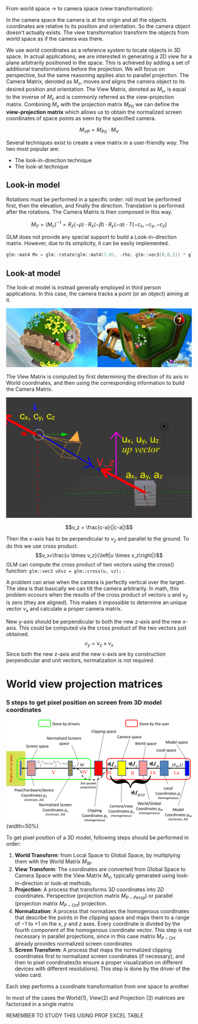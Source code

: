 From world space -> to camera space  (view transformation):

In the camera space the camera is at the origin and all the objects coordinates are relative  to its position and orientation. So the camera object doesn't actually exists. The view transformation transform the objects from world space as if the camera was there. 





We use world coordinates as a reference system to locate objects in 3D space. 
In actual applications, we are interested in generating a 2D view for a plane arbitrarily positioned in the space. This is achieved by adding a set of additional transformations before the projection.
We will focus on perspective, but the same reasoning applies also to parallel projection. 
The Camera Matrix, denoted as $M_c$, moves and aligns the camera object to its desired position and orientation. The View Matrix, denoted as $M_v$, is equal to the inverse of $M_c$ and is commonly referred as the view-projection matrix. 
Combining $M_v$ with the projection matrix $M_{Prj}$ we can define the **view-projection matrix** which allows us to obtain the normalized screen coordinates of space points as seen by the specified camera. 

$$
M_{V P}=M_{P r j} \cdot M_V
$$

Several techniques exist to create a view matrix in a user-friendly way. The two most popular are: 

- The look-in-direction technique
- The look-at technique

## Look-in model 

Rotations must be performed in a specific order: roll must be performed first, then the elevation, and finally the direction. Translation is performed after the rotations. The Camera Matrix is then composed in this way. 

$$
M_V=\left(M_c\right)^{-1}=R_z(-\rho) \cdot R_x(-\beta) \cdot R_y(-\alpha) \cdot T\left(-c_x,-c_y,-c_z\right)
$$

GLM does not provide any special support to build a Look-in-direction matrix. However, due to its simplicity, it can be easily implemented. 

```cpp 
glm::mat4 Mv = glm::rotate(glm::mat4(1.0), -rho, glm::vec3(0,0,1)) * glm::rotate(glm::mat4(1.0), -beta, glm::vec3(1,0,0)) * glm::rotate(glm::mat4(1.0), -alpha, glm::vec3(0,1,0)) * glm::translate(glm::mat4(1.0), glm::vec3(-cx, -cy ,-cz));`
```

## Look-at model 

The look-at model is instead generally employed in third person applications. In this case, the camera tracks a point (or an object) aiming at it. 

![](images/Pasted%20image%2020230325171451.png)

The View Matrix is computed by first determining the direction of its axis in World coordinates, and then using the corresponding information to build the Camera Matrix.

![](images/Pasted%20image%2020230325171736.png)

$$v_z =  \frac{c-a}{|c-a|}$$

Then the x-axis has to be perpendicular to $v_z$ and parallel to the ground. To do this we use cross product. 
$$v_x=\frac{u \times v_z}{\left|u \times v_z\right|}$$
GLM can compute the cross product of two vectors using the cross() function: `glm::vec3 uXvz = glm::cross(u, vz);` . 

A problem can arise when the camera is perfectly vertical over the target. The idea is that basically we can tilt the camera arbitrarily. In math, this problem occours when the results of the cross product of vectors $u$ and $v_z$ is zero (they are aligned). This makes it impossible to determine an unique vector $v_x$ and calculate a proper camera matrix.

New y-axis should be perpendicular to both the new z-axis and the new x-axis. This could be computed via the cross product of the two vectors just obtained.
$$v_y=v_z \times v_x$$
Since both the new z-axis and the new x-axis are by construction perpendicular and unit vectors, normalization is not required.


# World view projection matrices 


### 5 steps to get pixel position on screen from 3D model coordinates

![](images/Pasted%20image%2020230326185952.png){width=50%}


To get pixel position of a 3D model, following steps should be performed in order:

1. **World Transform**: from Local Space to Global Space, by multiplying them with the World Matrix $M_W$.
2. **View Transform**: The coordinates are converted from Global Space to Camera Space with the View Matrix $M_V$, typically generated using look-in-direction or look-at methods.
3. **Projection**: A process that transforms $3D$ coordinates into $2D$ coordinates. Perspective (projection matrix $M_{P-Persp}$)  or parallel (projection matrix $M_{P-Ort}$) projection.
4. **Normalization**: A process that normalizes the homogenous coordinates that describe the points in the clipping space and maps them to a range of $-1$ to $+1$ on the $x$, $y$ and $z$ axes.  Every coordinate is divided by the fourth component of the homogenous coordinate vector. This step is not necessary in parallel projections, since in this case matrix $M_{P-Ort}$ already provides normalized screen coordinates
5. **Screen Transform**: A process that maps the normalized  clipping coordinates first to normalized screen coordinates (if necessary), and then to pixel coordinates(to ensure a proper visualization on different devices with different resolutions). This step is done by the driver of the video card.

Each step performs a coordinate transformation from one space to another

In most of the cases the World(1), View(2) and Projection (3) matrices are factorized in a single matrix

REMEMBER TO STUDY THIS USING PROF EXCEL TABLE 

